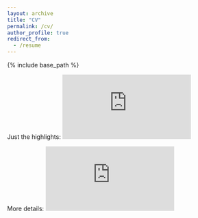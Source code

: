 ```yaml
---
layout: archive
title: "CV"
permalink: /cv/
author_profile: true
redirect_from:
  - /resume
---
```


{% include base_path %}

Just the highlights:
<embed src="https://aritchie9590.github.io/assets/download/Ritchie_Resume_March24.pdf" type="application/pdf" />

More details:
<embed src="https://aritchie9590.github.io/assets/download/CV_april23.pdf" type="application/pdf" />
